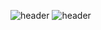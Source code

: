 ![header](https://capsule-render.vercel.app/api?text=Hello%20&type=wave&color=auto&height=300&section=header&text=capsule%20render&fontSize=90)
![header](https://capsule-render.vercel.app/api?type=wave&color=auto&height=300&section=header&text=capsule%20render&fontSize=90)
